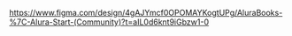 https://www.figma.com/design/4gAJYmcf0OPOMAYKogtUPg/AluraBooks-%7C-Alura-Start-(Community)?t=aIL0d6knt9iGbzw1-0
